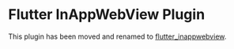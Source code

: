 # Flutter InAppWebView Plugin

This plugin has been moved and renamed to [flutter_inappwebview](https://github.com/pichillilorenzo/flutter_inappwebview).
